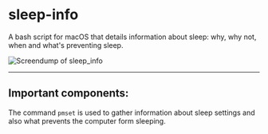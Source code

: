 # sleep-info
A bash script for macOS that details information about sleep: why, why not, when and what's preventing sleep.

![Screendump of sleep_info](https://fileadmin.cs.lth.se/cs/Personal/Peter_Moller/scripts/bilder/sleep_info_2025-06-02.png)

-----

Important components:
---------------------

The command `pmset` is used to gather information about sleep settings and also what prevents the computer form sleeping.
